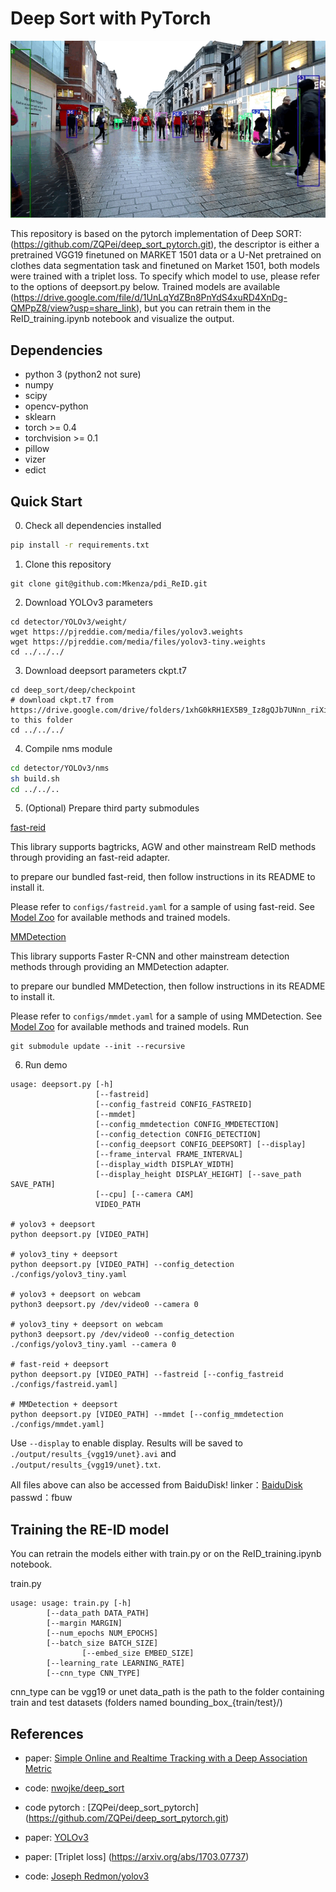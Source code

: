 # Deep Sort with PyTorch


![](demo/res_unet_Trim.gif)

This repository is based on the pytorch implementation of Deep SORT: (https://github.com/ZQPei/deep_sort_pytorch.git), the descriptor is either a pretrained VGG19 finetuned on MARKET 1501 data or a U-Net pretrained on clothes data segmentation task and finetuned on Market 1501, both models were trained with a triplet loss. To specify which model to use, please refer to the options of deepsort.py below. Trained models are available (https://drive.google.com/file/d/1UnLqYdZBn8PnYdS4xuRD4XnDg-QMPpZ8/view?usp=share_link), but you can retrain them in the ReID_training.ipynb notebook and visualize the output.

## Dependencies
- python 3 (python2 not sure)
- numpy
- scipy
- opencv-python
- sklearn
- torch >= 0.4
- torchvision >= 0.1
- pillow
- vizer
- edict

## Quick Start
0. Check all dependencies installed
```bash
pip install -r requirements.txt
```

1. Clone this repository
```
git clone git@github.com:Mkenza/pdi_ReID.git
```

2. Download YOLOv3 parameters
```
cd detector/YOLOv3/weight/
wget https://pjreddie.com/media/files/yolov3.weights
wget https://pjreddie.com/media/files/yolov3-tiny.weights
cd ../../../
```

3. Download deepsort parameters ckpt.t7
```
cd deep_sort/deep/checkpoint
# download ckpt.t7 from
https://drive.google.com/drive/folders/1xhG0kRH1EX5B9_Iz8gQJb7UNnn_riXi6 to this folder
cd ../../../
```

4. Compile nms module
```bash
cd detector/YOLOv3/nms
sh build.sh
cd ../../..
```

5. (Optional) Prepare third party submodules

[fast-reid](https://github.com/JDAI-CV/fast-reid)

This library supports bagtricks, AGW and other mainstream ReID methods through providing an fast-reid adapter.

to prepare our bundled fast-reid, then follow instructions in its README to install it.

Please refer to `configs/fastreid.yaml` for a sample of using fast-reid. See [Model Zoo](https://github.com/JDAI-CV/fast-reid/blob/master/docs/MODEL_ZOO.md) for available methods and trained models.

[MMDetection](https://github.com/open-mmlab/mmdetection)

This library supports Faster R-CNN and other mainstream detection methods through providing an MMDetection adapter.

to prepare our bundled MMDetection, then follow instructions in its README to install it.

Please refer to `configs/mmdet.yaml` for a sample of using MMDetection. See [Model Zoo](https://github.com/open-mmlab/mmdetection/blob/master/docs/model_zoo.md) for available methods and trained models.
Run

```
git submodule update --init --recursive
```


6. Run demo
```
usage: deepsort.py [-h]
                   [--fastreid]
                   [--config_fastreid CONFIG_FASTREID]
                   [--mmdet]
                   [--config_mmdetection CONFIG_MMDETECTION]
                   [--config_detection CONFIG_DETECTION]
                   [--config_deepsort CONFIG_DEEPSORT] [--display]
                   [--frame_interval FRAME_INTERVAL]
                   [--display_width DISPLAY_WIDTH]
                   [--display_height DISPLAY_HEIGHT] [--save_path SAVE_PATH]
                   [--cpu] [--camera CAM]
                   VIDEO_PATH

# yolov3 + deepsort
python deepsort.py [VIDEO_PATH]

# yolov3_tiny + deepsort
python deepsort.py [VIDEO_PATH] --config_detection ./configs/yolov3_tiny.yaml

# yolov3 + deepsort on webcam
python3 deepsort.py /dev/video0 --camera 0

# yolov3_tiny + deepsort on webcam
python3 deepsort.py /dev/video0 --config_detection ./configs/yolov3_tiny.yaml --camera 0

# fast-reid + deepsort
python deepsort.py [VIDEO_PATH] --fastreid [--config_fastreid ./configs/fastreid.yaml]

# MMDetection + deepsort
python deepsort.py [VIDEO_PATH] --mmdet [--config_mmdetection ./configs/mmdet.yaml]
```
Use `--display` to enable display.
Results will be saved to `./output/results_{vgg19/unet}.avi` and `./output/results_{vgg19/unet}.txt`.

All files above can also be accessed from BaiduDisk!
linker：[BaiduDisk](https://pan.baidu.com/s/1YJ1iPpdFTlUyLFoonYvozg)
passwd：fbuw

## Training the RE-ID model
You can retrain the models either with train.py or on the ReID_training.ipynb notebook.

train.py
```
usage: usage: train.py [-h]
		[--data_path DATA_PATH]
		[--margin MARGIN]
		[--num_epochs NUM_EPOCHS]
		[--batch_size BATCH_SIZE]
                [--embed_size EMBED_SIZE]
		[--learning_rate LEARNING_RATE]
		[--cnn_type CNN_TYPE]
```

cnn_type can be vgg19 or unet
data_path is the path to the folder containing train and test datasets (folders named bounding_box_{train/test}/)



## References
- paper: [Simple Online and Realtime Tracking with a Deep Association Metric](https://arxiv.org/abs/1703.07402)

- code: [nwojke/deep_sort](https://github.com/nwojke/deep_sort)

- code pytorch : [ZQPei/deep_sort_pytorch] (https://github.com/ZQPei/deep_sort_pytorch.git)

- paper: [YOLOv3](https://pjreddie.com/media/files/papers/YOLOv3.pdf)

- paper: [Triplet loss] (https://arxiv.org/abs/1703.07737)

- code: [Joseph Redmon/yolov3](https://pjreddie.com/darknet/yolo/)

